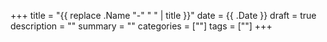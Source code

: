 +++
title = "{{ replace .Name "-" " " | title }}"
date = {{ .Date }}
draft = true
description = ""
summary = ""
categories = [""]
tags = [""]
+++

